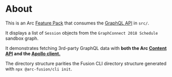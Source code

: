 # About
This is an Arc [Feature Pack](https://dmn.arcpublishing.com/alc/arc-products/pagebuilder/fusion/documentation/recipes/creating-feature-pack.md) that consumes the [GraphQL API](https://github.com/nigelgilbert/graphql-neo4j-sandbox-api/blob/master/src/index.ts) in `src/`.  

It displays a list of `Session` objects from the `GraphConnect 2018 Schedule` sandbox graph.

It demonstrates fetching 3rd-party GraphQL data with **both the Arc [Content API](https://dmn.arcpublishing.com/alc/arc-products/pagebuilder/fusion/documentation/recipes/using-graphql-schema.md) and the [Apollo client.](https://github.com/apollographql/apollo-client)**

The directory structure parities the Fusion CLI directory structure generated with `npx @arc-fusion/cli init`.